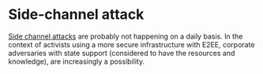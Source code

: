 # Side-channel attack

[Side channel attacks](red-crypt:docs/attacks/side-channel) are probably not happening on a daily basis. In the context of activists using a more secure infrastructure with E2EE, corporate adversaries with state support (considered to have the resources and knowledge), are increasingly a possibility. 


